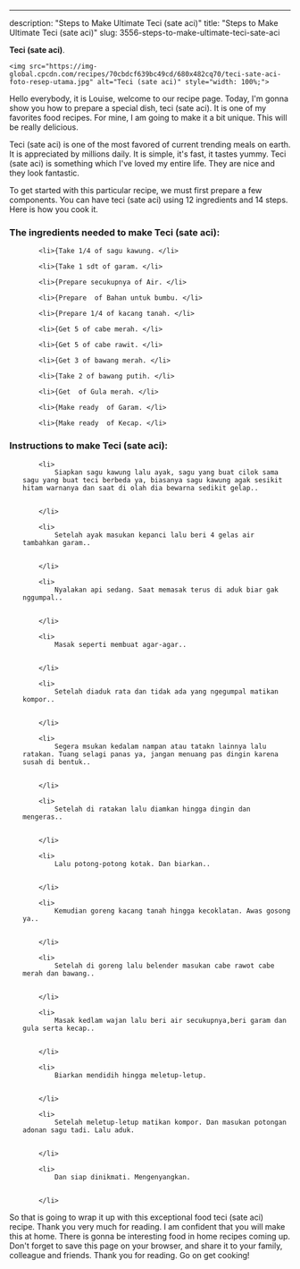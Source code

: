 ---
description: "Steps to Make Ultimate Teci (sate aci)"
title: "Steps to Make Ultimate Teci (sate aci)"
slug: 3556-steps-to-make-ultimate-teci-sate-aci

<p>
	<strong>Teci (sate aci)</strong>. 
	
</p>
<p>
	
	<img src="https://img-global.cpcdn.com/recipes/70cbdcf639bc49cd/680x482cq70/teci-sate-aci-foto-resep-utama.jpg" alt="Teci (sate aci)" style="width: 100%;">
	
	
</p>
<p>
	Hello everybody, it is Louise, welcome to our recipe page. Today, I'm gonna show you how to prepare a special dish, teci (sate aci). It is one of my favorites food recipes. For mine, I am going to make it a bit unique. This will be really delicious.
</p>
	
<p>
	Teci (sate aci) is one of the most favored of current trending meals on earth. It is appreciated by millions daily. It is simple, it's fast, it tastes yummy. Teci (sate aci) is something which I've loved my entire life. They are nice and they look fantastic.
</p>
<p>
	
</p>

<p>
To get started with this particular recipe, we must first prepare a few components. You can have teci (sate aci) using 12 ingredients and 14 steps. Here is how you cook it.
</p>

<h3>The ingredients needed to make Teci (sate aci):</h3>

<ol>
	
		<li>{Take 1/4 of sagu kawung. </li>
	
		<li>{Take 1 sdt of garam. </li>
	
		<li>{Prepare secukupnya of Air. </li>
	
		<li>{Prepare  of Bahan untuk bumbu. </li>
	
		<li>{Prepare 1/4 of kacang tanah. </li>
	
		<li>{Get 5 of cabe merah. </li>
	
		<li>{Get 5 of cabe rawit. </li>
	
		<li>{Get 3 of bawang merah. </li>
	
		<li>{Take 2 of bawang putih. </li>
	
		<li>{Get  of Gula merah. </li>
	
		<li>{Make ready  of Garam. </li>
	
		<li>{Make ready  of Kecap. </li>
	
</ol>
<p>
	
</p>

<h3>Instructions to make Teci (sate aci):</h3>

<ol>
	
		<li>
			Siapkan sagu kawung lalu ayak, sagu yang buat cilok sama sagu yang buat teci berbeda ya, biasanya sagu kawung agak sesikit hitam warnanya dan saat di olah dia bewarna sedikit gelap..
			
			
		</li>
	
		<li>
			Setelah ayak masukan kepanci lalu beri 4 gelas air tambahkan garam..
			
			
		</li>
	
		<li>
			Nyalakan api sedang. Saat memasak terus di aduk biar gak nggumpal..
			
			
		</li>
	
		<li>
			Masak seperti membuat agar-agar..
			
			
		</li>
	
		<li>
			Setelah diaduk rata dan tidak ada yang ngegumpal matikan kompor..
			
			
		</li>
	
		<li>
			Segera msukan kedalam nampan atau tatakn lainnya lalu ratakan. Tuang selagi panas ya, jangan menuang pas dingin karena susah di bentuk..
			
			
		</li>
	
		<li>
			Setelah di ratakan lalu diamkan hingga dingin dan mengeras..
			
			
		</li>
	
		<li>
			Lalu potong-potong kotak. Dan biarkan..
			
			
		</li>
	
		<li>
			Kemudian goreng kacang tanah hingga kecoklatan. Awas gosong ya..
			
			
		</li>
	
		<li>
			Setelah di goreng lalu belender masukan cabe rawot cabe merah dan bawang..
			
			
		</li>
	
		<li>
			Masak kedlam wajan lalu beri air secukupnya,beri garam dan gula serta kecap..
			
			
		</li>
	
		<li>
			Biarkan mendidih hingga meletup-letup.
			
			
		</li>
	
		<li>
			Setelah meletup-letup matikan kompor. Dan masukan potongan adonan sagu tadi. Lalu aduk.
			
			
		</li>
	
		<li>
			Dan siap dinikmati. Mengenyangkan.
			
			
		</li>
	
</ol>

<p>
	
</p>

<p>
	So that is going to wrap it up with this exceptional food teci (sate aci) recipe. Thank you very much for reading. I am confident that you will make this at home. There is gonna be interesting food in home recipes coming up. Don't forget to save this page on your browser, and share it to your family, colleague and friends. Thank you for reading. Go on get cooking!
</p>
